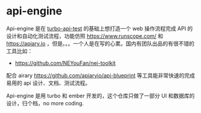 # api-engine

Api-engine 是在 [turbo-api-test]() 的基础上想打造一个 web 操作流程完成 API 的设计和自动化测试流程，功能仿照 https://www.runscope.com/ 和 https://apiary.io ，但是。。。一个人是在写的心累。国内有团队出品的有很不错的工具比如：

- https://github.com/NEYouFan/nei-toolkit

配合 airary https://github.com/apiaryio/api-blueprint 等工具能非常快速的完成易用的 api 设计、文档、测试流程。

Api-engine 是用 turbo 和 ember 开发的，这个仓库只做了一部分 UI 和数据库的设计，归个档，no more coding.